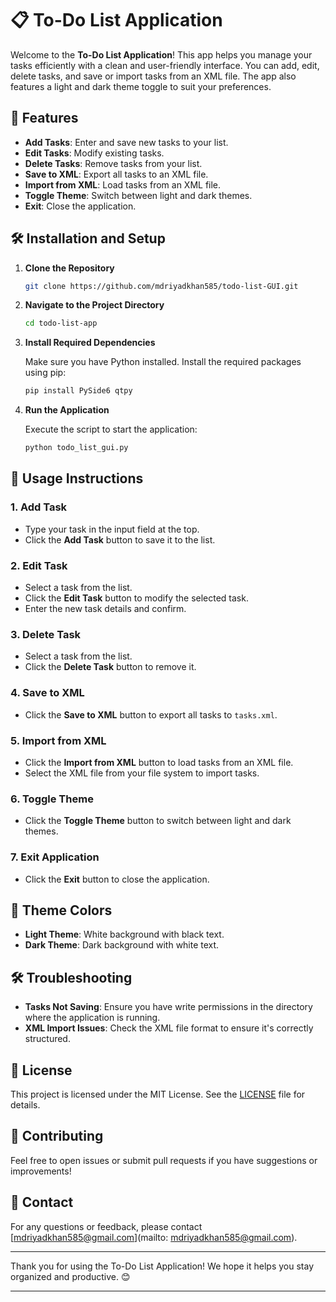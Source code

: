 # 📋 To-Do List Application

Welcome to the **To-Do List Application**! This app helps you manage your tasks efficiently with a clean and user-friendly interface. You can add, edit, delete tasks, and save or import tasks from an XML file. The app also features a light and dark theme toggle to suit your preferences.

## 🚀 Features

- **Add Tasks**: Enter and save new tasks to your list.
- **Edit Tasks**: Modify existing tasks.
- **Delete Tasks**: Remove tasks from your list.
- **Save to XML**: Export all tasks to an XML file.
- **Import from XML**: Load tasks from an XML file.
- **Toggle Theme**: Switch between light and dark themes.
- **Exit**: Close the application.

## 🛠️ Installation and Setup

1. **Clone the Repository**
   
   ```bash
   git clone https://github.com/mdriyadkhan585/todo-list-GUI.git
   ```

2. **Navigate to the Project Directory**
   
   ```bash
   cd todo-list-app
   ```

3. **Install Required Dependencies**

   Make sure you have Python installed. Install the required packages using pip:

   ```bash
   pip install PySide6 qtpy
   ```

4. **Run the Application**

   Execute the script to start the application:

   ```bash
   python todo_list_gui.py
   ```

## 📄 Usage Instructions

### 1. Add Task
- Type your task in the input field at the top.
- Click the **Add Task** button to save it to the list.

### 2. Edit Task
- Select a task from the list.
- Click the **Edit Task** button to modify the selected task.
- Enter the new task details and confirm.

### 3. Delete Task
- Select a task from the list.
- Click the **Delete Task** button to remove it.

### 4. Save to XML
- Click the **Save to XML** button to export all tasks to `tasks.xml`.

### 5. Import from XML
- Click the **Import from XML** button to load tasks from an XML file.
- Select the XML file from your file system to import tasks.

### 6. Toggle Theme
- Click the **Toggle Theme** button to switch between light and dark themes.

### 7. Exit Application
- Click the **Exit** button to close the application.

## 🎨 Theme Colors

- **Light Theme**: White background with black text.
- **Dark Theme**: Dark background with white text.

## 🛠️ Troubleshooting

- **Tasks Not Saving**: Ensure you have write permissions in the directory where the application is running.
- **XML Import Issues**: Check the XML file format to ensure it's correctly structured.

## 📜 License

This project is licensed under the MIT License. See the [LICENSE](LICENSE) file for details.

## 🤝 Contributing

Feel free to open issues or submit pull requests if you have suggestions or improvements!

## 📧 Contact

For any questions or feedback, please contact [mdriyadkhan585@gmail.com](mailto: mdriyadkhan585@gmail.com).

---

Thank you for using the To-Do List Application! We hope it helps you stay organized and productive. 😊

---
